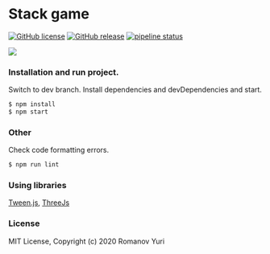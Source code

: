 # Stack game

[![GitHub license](https://img.shields.io/badge/license-MIT-blue.svg)](https://github.com/darteil/StackGame/blob/master/LICENSE.md) [![GitHub release](https://img.shields.io/github/release/darteil/StackGame)](https://github.com/darteil/StackGame/releases) [![pipeline status](https://gitlab.com/darteil_projects/StackGame/badges/master/pipeline.svg)](https://gitlab.com/darteil_projects/StackGame/commits/master)

![](http://darteil-projects.ru/static/images/stack-screen.png)

### Installation and run project.

Switch to dev branch.
Install dependencies and devDependencies and start.

```sh
$ npm install
$ npm start
```

### Other

Check code formatting errors.

```sh
$ npm run lint
```

### Using libraries

[Tween.js](https://github.com/tweenjs/tween.js/),
[ThreeJs](https://github.com/mrdoob/three.js/)

### License

MIT License, Copyright (c) 2020 Romanov Yuri
